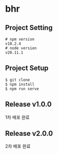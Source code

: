 
# bhr

## Project Setting
```
# npm version
v10.2.4
# node version
v20.11.1
```
## Project Setup
```
$ git clone
$ npm install
$ npm run serve

```

## Release v1.0.0
1차 배포 완료

## Release v2.0.0
2차 배포 완료
